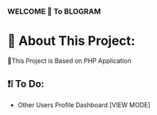 ### WELCOME 👋 To BLOGRAM

# 💫 About This Project:
🔭This Project is Based on PHP Application <br>

## ❗❕ To Do:
* Other Users Profile Dashboard [VIEW MODE]

  
